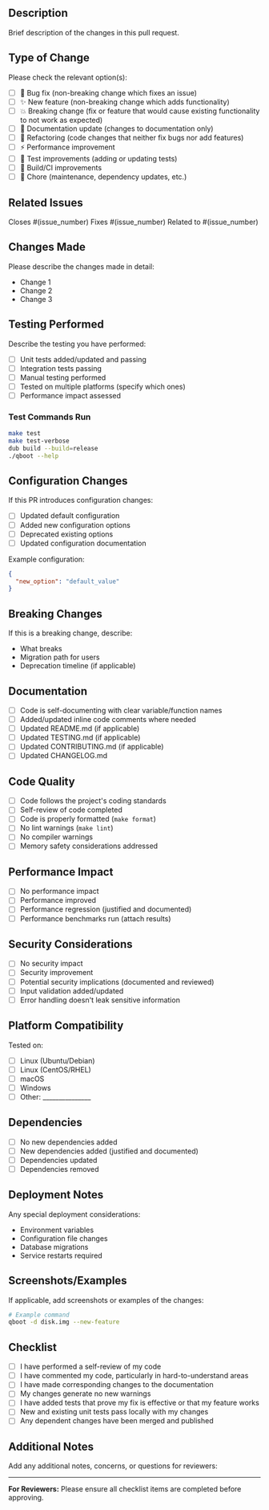 ## Description
Brief description of the changes in this pull request.

## Type of Change
Please check the relevant option(s):

- [ ] 🐛 Bug fix (non-breaking change which fixes an issue)
- [ ] ✨ New feature (non-breaking change which adds functionality)
- [ ] 💥 Breaking change (fix or feature that would cause existing functionality to not work as expected)
- [ ] 📝 Documentation update (changes to documentation only)
- [ ] 🔧 Refactoring (code changes that neither fix bugs nor add features)
- [ ] ⚡ Performance improvement
- [ ] 🧪 Test improvements (adding or updating tests)
- [ ] 🚀 Build/CI improvements
- [ ] 🧹 Chore (maintenance, dependency updates, etc.)

## Related Issues
Closes #(issue_number)
Fixes #(issue_number)
Related to #(issue_number)

## Changes Made
Please describe the changes made in detail:

- Change 1
- Change 2
- Change 3

## Testing Performed
Describe the testing you have performed:

- [ ] Unit tests added/updated and passing
- [ ] Integration tests passing
- [ ] Manual testing performed
- [ ] Tested on multiple platforms (specify which ones)
- [ ] Performance impact assessed

### Test Commands Run
```bash
make test
make test-verbose
dub build --build=release
./qboot --help
```

## Configuration Changes
If this PR introduces configuration changes:

- [ ] Updated default configuration
- [ ] Added new configuration options
- [ ] Deprecated existing options
- [ ] Updated configuration documentation

Example configuration:
```json
{
  "new_option": "default_value"
}
```

## Breaking Changes
If this is a breaking change, describe:

- What breaks
- Migration path for users
- Deprecation timeline (if applicable)

## Documentation
- [ ] Code is self-documenting with clear variable/function names
- [ ] Added/updated inline code comments where needed
- [ ] Updated README.md (if applicable)
- [ ] Updated TESTING.md (if applicable)
- [ ] Updated CONTRIBUTING.md (if applicable)
- [ ] Updated CHANGELOG.md

## Code Quality
- [ ] Code follows the project's coding standards
- [ ] Self-review of code completed
- [ ] Code is properly formatted (`make format`)
- [ ] No lint warnings (`make lint`)
- [ ] No compiler warnings
- [ ] Memory safety considerations addressed

## Performance Impact
- [ ] No performance impact
- [ ] Performance improved
- [ ] Performance regression (justified and documented)
- [ ] Performance benchmarks run (attach results)

## Security Considerations
- [ ] No security impact
- [ ] Security improvement
- [ ] Potential security implications (documented and reviewed)
- [ ] Input validation added/updated
- [ ] Error handling doesn't leak sensitive information

## Platform Compatibility
Tested on:
- [ ] Linux (Ubuntu/Debian)
- [ ] Linux (CentOS/RHEL)
- [ ] macOS
- [ ] Windows
- [ ] Other: _______________

## Dependencies
- [ ] No new dependencies added
- [ ] New dependencies added (justified and documented)
- [ ] Dependencies updated
- [ ] Dependencies removed

## Deployment Notes
Any special deployment considerations:
- Environment variables
- Configuration file changes
- Database migrations
- Service restarts required

## Screenshots/Examples
If applicable, add screenshots or examples of the changes:

```bash
# Example command
qboot -d disk.img --new-feature
```

## Checklist
- [ ] I have performed a self-review of my code
- [ ] I have commented my code, particularly in hard-to-understand areas
- [ ] I have made corresponding changes to the documentation
- [ ] My changes generate no new warnings
- [ ] I have added tests that prove my fix is effective or that my feature works
- [ ] New and existing unit tests pass locally with my changes
- [ ] Any dependent changes have been merged and published

## Additional Notes
Add any additional notes, concerns, or questions for reviewers:

---

**For Reviewers:**
Please ensure all checklist items are completed before approving.
